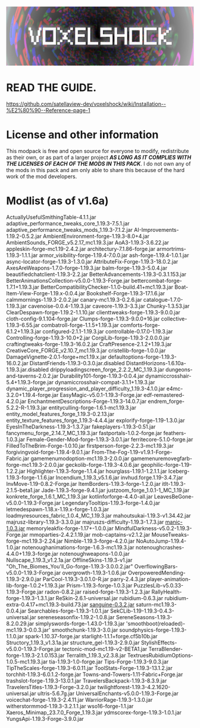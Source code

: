 ![Logo for VOXELSHOCK modpack](/title2.png)
# READ THE GUIDE.
https://github.com/satellaview-dev/voxelshock/wiki/Installation--%E2%80%90--Reference-page-1



# License and other information
This modpack is free and open source for everyone to modify, redistribute as their own, or as part of a larger project ***AS LONG AS IT COMPLIES WITH THE LICENSES OF EACH OF THE MODS IN THIS PACK***.
I do not own any of the mods in this pack and am only able to share this because of the hard work of the mod developers.

# Modlist (as of v1.6a)

 ActuallyUsefulSmithingTable-4.1.1.jar
 adaptive_performance_tweaks_core_1.19.3-7.5.1.jar
 adaptive_performance_tweaks_mods_1.19.3-7.1.2.jar
 AI-Improvements-1.19.2-0.5.2.jar
 AmbientEnvironment-forge-1.19.3-8.0+4.jar
 AmbientSounds_FORGE_v5.2.17_mc1.19.3.jar
 AoA3-1.19.3-3.6.22.jar
 appleskin-forge-mc1.19-2.4.2.jar
 architectury-7.1.86-forge.jar
 armortrims-1.19.3-1.1.1.jar
 armor_visibility-forge-1.19.4-7.0.0.jar
 ash-forge-1.19.4-1.0.1.jar
 async-locator-forge-1.19.3-1.3.0.jar
 AttributeFix-Forge-1.19.3-18.0.2.jar
 AxesAreWeapons-1.7.0-forge-1.19.3.jar
 balm-forge-1.19.3-5.0.4.jar
 beautifiedchatclient-1.19.3-2.2.jar
 BetterAdvancements-1.19.3-0.3.1.153.jar
 BetterAnimationsCollection-v5.0.0-1.19.3-Forge.jar
 bettercombat-forge-1.7.1+1.19.3.jar
 BetterCompatibilityChecker-1.1.0-build.41+mc1.19.3.jar
 Boat-Item-View-Forge-1.19.x-0.0.4.jar
 Bookshelf-Forge-1.19.3-17.1.6.jar
 calmmornings-1.19.3-2.0.2.jar
 canary-mc1.19.3-0.2.6.jar
 catalogue-1.7.0-1.19.3.jar
 cavenoise-0.0.4-1.19.3.jar
 caveore-1.19.3-3.3.jar
 Chunky-1.3.53.jar
 ClearDespawn-forge-1.19.2-1.1.10.jar
 clienttweaks-forge-1.19.3-9.0.0.jar
 cloth-config-9.1.104-forge.jar
 Clumps-forge-1.19.3-9.0.0+16.jar
 collective-1.19.3-6.55.jar
 combatroll-forge-1.1.5+1.19.3.jar
 comforts-forge-6.1.2+1.19.3.jar
 configured-2.1.1-1.19.3.jar
 controllable-0.17.0-1.19.3.jar
 Controlling-forge-1.19.3-10.0+2.jar
 CorgiLib-forge-1.19.3-2.0.0.0.jar
 craftingtweaks-forge-1.19.3-16.0.2.jar
 CraftPresence-2.1.2+1.19.3.jar
 CreativeCore_FORGE_v2.10.7_mc1.19.3.jar
 cristellib-forge-1.0.0.jar
 DamageVignette-2.0.1-forge+mc1.19.x.jar
 defaultoptions-forge-1.19.3-16.0.2.jar
 DistantFriends-1.19.3-0.3.0.jar.disabled
 DistantHorizons-1.6.10a-1.19.3.jar.disabled
 drippyloadingscreen_forge_2.2.2_MC_1.19.3.jar
 dungeons-and-taverns-2.0.2.jar
 Durability101-forge-1.19.3-0.0.4.jar
 dynamiccrosshair-5.4+1.19.3-forge.jar
 dynamiccrosshair-compat-3.1.1+1.19.3.jar
 dynamic_player_progression_and_player_difficulty_1.19.3-4.1.0.jar
 e4mc-3.2.0+1.19.4-forge.jar
 EasyMagic-v5.0.1-1.19.3-Forge.jar
 edf-remastered-4.2.0.jar
 EnchantmentDescriptions-Forge-1.19.3-14.0.7.jar
 endrem_forge-5.2.2-R-1.19.3.jar
 entityculling-forge-1.6.1-mc1.19.3.jar
 entity_model_features_forge_1.19.3-0.2.13.jar
 entity_texture_features_forge_1.19.3-4.4.4.jar
 explorify-forge-1.19-1.3.0.jar
 EyesInTheDarkness-1.19.3-1.3.7.jar
 fakeplayers-1.19.3-0.51.jar
 fancymenu_forge_2.14.7_MC_1.19.3.jar
 fastportals-1.0.2-forge.jar
 feathers-1.0.3.jar
 Female-Gender-Mod-forge-1.19.3-3.0.1.jar
 ferritecore-5.1.0-forge.jar
 FilledToTheBrim-Forge-1.0.10.jar
 firstperson-forge-2.2.3-mc1.19.3.jar
 forgivingvoid-forge-1.19.4-9.0.1.jar
 From-The-Fog-1.19-v1.9.1-Forge-Fabric.jar
 gamemenumodoption-mc1.19.3-2.0.0.jar
 gamemenuremovegfarb-forge-mc1.19.3-2.0.0.jar
 geckolib-forge-1.19.3-4.0.6.jar
 geophilic-forge-1.19-1.2.2.jar
 Highlighter-1.19.3-forge-1.1.4.jar
 hourglass-1.19.1-1.2.1.1.jar
 Iceberg-1.19.3-forge-1.1.6.jar
 Incendium_1.19.3_v5.1.6.jar
 invhud.forge.1.19-3.4.7.jar
 InvMove-1.19-0.8.2-Forge.jar
 ItemBorders-1.19.3-forge-1.2.0.jar
 itlt-1.19.3-2.1.5-beta1.jar
 Jade-1.19.3-forge-9.4.1.jar
 justzoom_forge_1.0.1-1_MC_1.19.jar
 konkrete_forge_1.6.1_MC_1.19.3.jar
 kotlinforforge-4.4.0-all.jar
 LeavesBeGone-v5.0.0-1.19.3-Forge.jar
 LegendaryTooltips-1.19.3-forge-1.4.0.jar
 letmedespawn-1.18.x-1.19.x-forge-1.0.3.jar
 loadmyresources_fabric_1.0.4_MC_1.19.3.jar
 mahoutsukai-1.19.3-v1.34.42.jar
 majrusz-library-1.19.3-3.3.0.jar
 majruszs-difficulty-1.19.3-1.7.3.jar
 [manic-1.0.3.jar](https://github.com/VisiVersa/Manic)
 memoryleakfix-forge-1.17+-1.0.0.jar
 MindfulDarkness-v5.0.2-1.19.3-Forge.jar
 mmoparties-2.4.2.1.19.jar
 mob-captains-v2.1.2.jar
 MouseTweaks-forge-mc1.19.3-2.24.jar
 Nimble-1.19.3-forge-4.2.0.jar
 NoAutoJump-1.19.4-1.0.jar
 notenoughanimations-forge-1.6.3-mc1.19.3.jar
 notenoughcrashes-4.4.0+1.19.3-forge.jar
 notenoughweapons-1.0.0.jar
 Nullscape_1.19.3_v1.2.1a.jar
 OfflineSkins-1.19.3-v1.jar
"Oh_The_Biomes_You'll_Go-forge-1.19.3-3.0.0.2.jar"
 OverflowingBars-v5.0.0-1.19.3-Forge.jar
 overgrowth-1.19.3-1.0.6.jar
 OverpoweredMending-1.19.3-2.9.0.jar
 ParCool-1.19.3-3.0.1.0-R.jar
 parry-2.4.3.jar
 player-animation-lib-forge-1.0.2+1.19.3.jar
 Prism-1.19.3-forge-1.0.3.jar
 PuzzlesLib-v5.0.33-1.19.3-Forge.jar
 radon-0.8.2.jar
 raised-forge-1.19.3-1.2.3.jar
 RallyHealth-forge-1.19.3-1.3.1.jar
 ReSkin-2.6.1-universal.jar
 rubidium-0.6.3.jar
 rubidium-extra-0.4.17+mc1.19.3-build.73.jar
 [sanguine-0.3.2.jar](https://github.com/VisiVersa/Sanguine)
 saturn-mc1.19.3-0.0.4.jar
 Searchables-forge-1.19.3-1.0.1.jar
 SekCLib-1.19-1.19.3-0.4.3-universal.jar
 sereneseasonfix-1.19.2-1.0.8.jar
 SereneSeasons-1.19.3-8.2.0.29.jar
 simplyswords-forge-1.43.0-1.19.3.jar
'smoothboot(reloaded)-mc1.19.3-0.0.3.jar'
 smoothchunk-1.19.3-3.0.jar
 soundphysics-forge-1.19.3-1.1.0.jar
 spark-1.10.37-forge.jar
 starlight-1.1.1+forge.cf5b10b.jar
 Structory_1.19.3_v1.3.1a.jar
 structure_gel-1.19.3-2.9.0.jar
 StylishEffects-v5.0.0-1.19.3-Forge.jar
 tectonic-mod-mc1.19-v2-BETA1.jar
 TerraBlender-forge-1.19.3-2.1.0.153.jar
 Terralith_1.19.3_v2.3.8.jar
 TextruesRubidiumOptions-1.0.5-mc1.19.3.jar
 tia-1.19.3-1.0-forge.jar
 Tips-Forge-1.19.3-9.0.3.jar
 TipTheScales-forge-1.19.3-6.0.11.jar
 ToolStats-Forge-1.19.3-13.1.2.jar
 torchhit-1.19.3-6.0.1.2-forge.jar
 Towns-and-Towers-1.11-Fabric+Forge.jar
 trashslot-forge-1.19.3-13.0.1.jar
 TravelersBackpack-1.19.3-8.3.9.jar
 TravelersTitles-1.19.3-Forge-3.2.0.jar
 twilightforest-1.19.3-4.2.1620-universal.jar
 ultris-5.6.7g.jar
 UniversalEnchants-v5.0.0-1.19.3-Forge.jar
 voicechat-forge-1.19.3-2.4.11.jar
 WarriorRage-1.19.3-1.3.0.jar
 witherstormmod-1.19.3-3.2.1.1.jar
 wso16-forge-1.1.jar
 Xaeros_Minimap_23.7.0_Forge_1.19.3.jar
 ydmscorex-forge-1.19.3-1.0.1.jar
 YungsApi-1.19.3-Forge-3.9.0.jar
